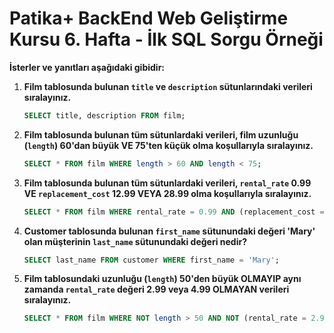 
# Patika+ BackEnd Web Geliştirme Kursu 6. Hafta - İlk SQL Sorgu Örneği

**İsterler ve yanıtları aşağıdaki gibidir:**

1. **Film tablosunda bulunan `title` ve `description` sütunlarındaki verileri sıralayınız.**
   ```sql
   SELECT title, description FROM film;
   ```

2. **Film tablosunda bulunan tüm sütunlardaki verileri, film uzunluğu (`length`) 60'dan büyük VE 75'ten küçük olma koşullarıyla sıralayınız.**
   ```sql
   SELECT * FROM film WHERE length > 60 AND length < 75;
   ```

3. **Film tablosunda bulunan tüm sütunlardaki verileri, `rental_rate` 0.99 VE `replacement_cost` 12.99 VEYA 28.99 olma koşullarıyla sıralayınız.**
   ```sql
   SELECT * FROM film WHERE rental_rate = 0.99 AND (replacement_cost = 12.99 OR replacement_cost = 28.99);
   ```

4. **Customer tablosunda bulunan `first_name` sütunundaki değeri 'Mary' olan müşterinin `last_name` sütunundaki değeri nedir?**
   ```sql
   SELECT last_name FROM customer WHERE first_name = 'Mary';
   ```

5. **Film tablosundaki uzunluğu (`length`) 50'den büyük OLMAYIP aynı zamanda `rental_rate` değeri 2.99 veya 4.99 OLMAYAN verileri sıralayınız.**
   ```sql
   SELECT * FROM film WHERE NOT length > 50 AND NOT (rental_rate = 2.99 OR rental_rate = 4.99);
   ```
